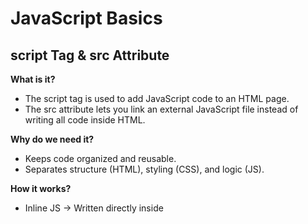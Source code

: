 # JavaScript Basics

## script Tag & src Attribute

**What is it?**

- The script tag is used to add JavaScript code to an HTML page.
- The src attribute lets you link an external JavaScript file instead of writing all code inside HTML.

**Why do we need it?**

- Keeps code organized and reusable.
- Separates structure (HTML), styling (CSS), and logic (JS).

**How it works?**

- Inline JS → Written directly inside <script>.
- External JS → Linked with src="file.js".

```javascript
<!DOCTYPE html>
<html>
<head>
  <title>Script Example</title>
</head>
<body>
  <h1>Hello World</h1>

  <!-- Inline Script -->
  <script>
    console.log("Hello from Inline Script!");
  </script>

  <!-- External Script -->
  <script src="app.js"></script>
</body>
</html>
```

## Best Practices: Placing JS in HTML

- Place script tag at the end of <body> so that HTML loads first.
- Avoid mixing JS inside HTML tags → use event listeners.

**Example – Good Placement:**

```javascript
<body>
  <h2>Click Me!</h2>
  <button id="btn">Click</button>

  <script>
    document.getElementById("btn").onclick = function () {
      alert("Button clicked!");
    };
  </script>
</body>
```

## Hiding JS from Old Browsers

- (Older browsers didn’t understand script tag → now almost obsolete)

```javascript
<script type="text/javascript">
//<![CDATA[
  alert("Hello");
//]]>
</script>
```

## Printing in JavaScript

- [Different ways of printing in JavaScript](./HTML-CSS-JavaScript/printingInJS.html)

## Variables, Data Types, and Operators

**Variables**

- Used to store data.
- Declared with var, let, or const.

- [Types of Declarations and its Differences](./HTML-CSS-JavaScript/typesOfDeclarationsJS.html)

**Data Types**

- String → "Hello"
- Number → 10, 3.14
- Boolean → true / false
- Object → {key: value}
- Array → [1,2,3]
- Null, Undefined

**Operators**

- Arithmetic: + - * / % **
- Comparison: == === != > <
- Logical: && || !

**Example:**

```javascript
let name = "Ritwik";
let age = 25;
let isTrainer = true;

console.log(name + " is " + age + " years old."); 
console.log(age > 18 && isTrainer); // true
```

## Conditional Statements (if, switch)

**if-else**

```javascript
let age = 20;
if (age >= 18) {
  console.log("You can vote.");
} else {
  console.log("Too young!");
}
```

**switch**

```javascript
let day = "Mon";
switch(day) {
  case "Mon": console.log("Start of week"); break;
  case "Fri": console.log("Weekend soon"); break;
  default: console.log("Normal day");
}
```

## Loops in JS

- [Types of FOR loops in JavaScript](./HTML-CSS-JavaScript/typesOfForLoopJS.html)

## Arrays in JS

- [Creation of Array and Different Types of Array Methods](./HTML-CSS-JavaScript/jsArrayMethods.html)

## Strings in JS

- [Creation of String and Different Types of String Methods](./HTML-CSS-JavaScript/jsStringmethods.html)

## Dates (Date object basics: creation, formatting)

- [Developing Digital Clock and Understanding Date Methods](./HTML-CSS-JavaScript/digitalClock.html)

## Defining, Calling Functions, Function Expressions & Hoisting

- [Difference ways of writing Functions in JavaScript](./HTML-CSS-JavaScript/typesOfFunctionsJS.html)

## Document Object Model (DOM Basics)

- [To Do List application using JS DOM concept](./HTML-CSS-JavaScript/toDoListBasic.html)

- [Customer Form with Delete Button using JS DOM concept](./HTML-CSS-JavaScript/customerFormWithDelete.html)

## Hoisting in JavaScript

```javascript
console.log(a); //works and prints undefined, no error

var a = 10; //var supports hoisting
```

```javascript   
console.log(a); //throws error

let a = 10; //as let doesn't support hoisting
```

```javascript   
console.log(a); //throws error

const a = 10; //as const doesn't support hoisting
```

```javascript
greet();

function greet() {  //hoisting works for normal functions
    console.log("Hello from a normal function!");
}
```

```javascript
//hoisting doesn't work for function expressions with let or const
sayHello();

let sayHello = function () {
    console.log("Hello from a function expression!");
};
```